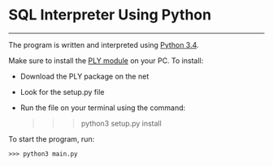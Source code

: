 # SQL Interpreter Using Python
---
The program is written and interpreted using [Python 3.4](https://www.python.org/downloads/).

Make sure to install the [PLY module](http://www.dabeaz.com/ply/) on your PC. To install:
* Download the PLY package on the net
* Look for the setup.py file
* Run the file on your terminal using the command:

    >>> python3 setup.py install

To start the program, run:

    >>> python3 main.py
